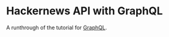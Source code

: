 # Hackernews API with GraphQL

A runthrough of the tutorial for [GraphQL](https://www.howtographql.com/).
